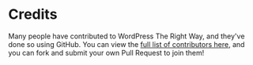 # Credits

Many people have contributed to WordPress The Right Way, and they've done so using GitHub. You can view the [full list of contributors here](https://github.com/Tarendai/WordPress-The-Right-Way/graphs/contributors), and you can fork and submit your own Pull Request to join them!

